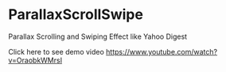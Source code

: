 # ParallaxScrollSwipe
Parallax Scrolling and Swiping Effect like Yahoo Digest

Click here to see demo video https://www.youtube.com/watch?v=OraobkWMrsI
